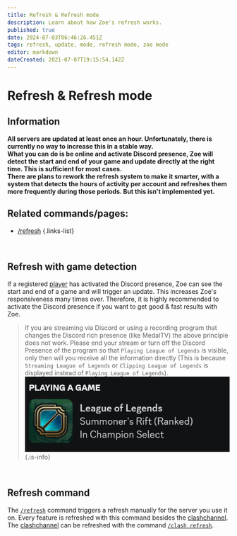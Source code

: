```yaml
---
title: Refresh & Refresh mode
description: Learn about how Zoe's refresh works.
published: true
date: 2024-07-03T06:46:26.451Z
tags: refresh, update, mode, refresh mode, zoe mode
editor: markdown
dateCreated: 2021-07-07T19:15:54.142Z
---
```


# Refresh & Refresh mode
## Information
**All servers are updated at least once an hour. Unfortunately, there is currently no way to increase this in a stable way.** <br>
**What you can do is be online and activate Discord presence, Zoe will detect the start and end of your game and update directly at the right time. This is sufficient for most cases.** <br>
**There are plans to rework the refresh system to make it smarter, with a system that detects the hours of activity per account and refreshes them more frequently during those periods. But this isn't implemented yet.**

## Related commands/pages:
-   [/refresh](/en/commands/basic/refresh/)
{.links-list}

<br>

## Refresh with game detection

If a registered [player](/en/terms/player) has activated the Discord presence, Zoe can see the start and end of a game and will trigger an update. This increases Zoe's responsiveness many times over. Therefore, it is highly recommended to activate the Discord presence if you want to get good & fast results with Zoe.

>If you are streaming via Discord or using a recording program that changes the Discord rich presence (like MedalTV) the above principle does not work. Please end your stream or turn off the Discord Presence of the program so that `Playing League of Legends` is visible, only then will you receive all the information directly (This is because `Streaming League of Legends` or `Clipping League of Legends` is displayed instead of `Playing League of Legends`). <br>
> ![](/discord_presence.png)
>{.is-info}

<br>

## Refresh command
The [`/refresh`](/en/commands/basic/refresh) command triggers a refresh manually for the server you use it on. Every feature is refreshed with this command besides the [clashchannel](/en/features/clashchannel). The [clashchannel](/en/features/clashchannel) can be refreshed with the command [`/clash refresh`](/en/commands/clashchannel/refresh/).

